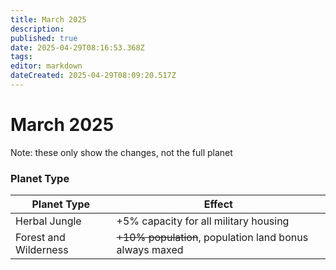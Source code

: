```yaml
---
title: March 2025
description: 
published: true
date: 2025-04-29T08:16:53.368Z
tags: 
editor: markdown
dateCreated: 2025-04-29T08:09:20.517Z
---
```


# March 2025
Note: these only show the changes, not the full planet
  
  
### Planet Type

| Planet Type           | Effect                                              |
|------------------------|-----------------------------------------------------|
| Herbal Jungle          | +5% capacity for all military housing               |
| Forest and Wilderness  | ~~+10% population~~, population land bonus always maxed |
